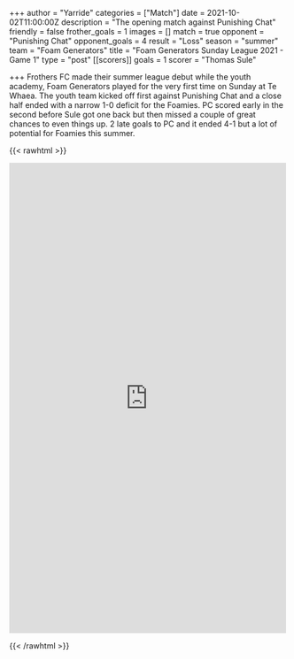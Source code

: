 +++
author = "Yarride"
categories = ["Match"]
date = 2021-10-02T11:00:00Z
description = "The opening match against Punishing Chat"
friendly = false
frother_goals = 1
images = []
match = true
opponent = "Punishing Chat"
opponent_goals = 4
result = "Loss"
season = "summer"
team = "Foam Generators"
title = "Foam Generators Sunday League 2021 - Game 1"
type = "post"
[[scorers]]
goals = 1
scorer = "Thomas Sule"

+++
Frothers FC made their summer league debut while the youth academy, Foam Generators played for the very first time on Sunday at Te Whaea. The youth team kicked off first against Punishing Chat and a close half ended with a narrow 1-0 deficit for the Foamies. PC scored early in the second before Sule got one back but then missed a couple of great chances to even things up. 2 late goals to PC and it ended 4-1 but a lot of potential for Foamies this summer.

{{< rawhtml >}} <div class="row"> <iframe src="https://www.facebook.com/plugins/post.php?href=https%3A%2F%2Fwww.facebook.com%2FNZSundayFootball%2Fposts%2F3486331084926505&show_text=true&width=500" width="500" height="851" style="border:none;overflow:hidden" scrolling="no" frameborder="0" allowfullscreen="true" allow="autoplay; clipboard-write; encrypted-media; picture-in-picture; web-share"></iframe></div>

{{< /rawhtml >}}